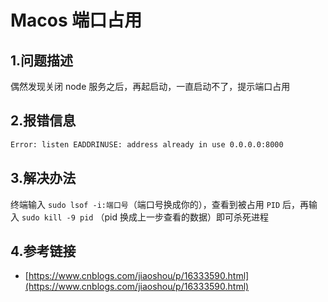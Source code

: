 # Macos 端口占用

## 1.问题描述

偶然发现关闭 node 服务之后，再起启动，一直启动不了，提示端口占用

## 2.报错信息

```bash
Error: listen EADDRINUSE: address already in use 0.0.0.0:8000
```

## 3.解决办法

终端输入 `sudo lsof -i:端口号`（端口号换成你的），查看到被占用 `PID` 后，再输入 `sudo kill -9 pid` （pid 换成上一步查看的数据）即可杀死进程

## 4.参考链接

- [https://www.cnblogs.com/jiaoshou/p/16333590.html](https://www.cnblogs.com/jiaoshou/p/16333590.html)
 
 
 <git-talk/>